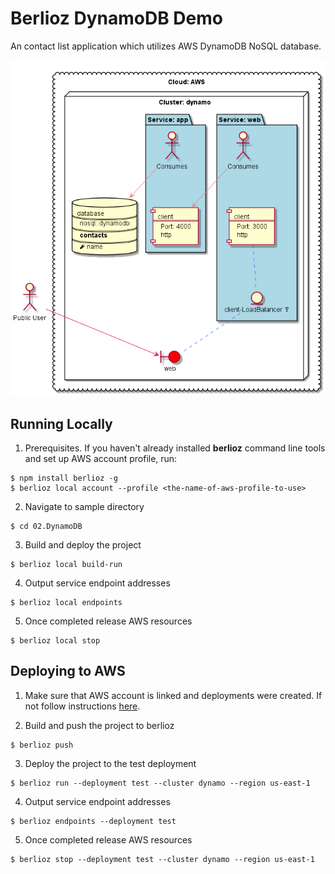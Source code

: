 # Berlioz DynamoDB Demo

An contact list application which utilizes AWS DynamoDB NoSQL database.

![DynamoDB Diagram](diagram.png)

## Running Locally

1. Prerequisites. If you haven't already installed **berlioz** command line tools and set up AWS account profile, run:
```
$ npm install berlioz -g
$ berlioz local account --profile <the-name-of-aws-profile-to-use>
```

2. Navigate to sample directory
```
$ cd 02.DynamoDB
```

3. Build and deploy the project
```
$ berlioz local build-run
```

4. Output service endpoint addresses
```
$ berlioz local endpoints
```

5. Once completed release AWS resources
```
$ berlioz local stop
```

## Deploying to AWS

1. Make sure that AWS account is linked and deployments were created. If not follow instructions [here](../README.md).

2. Build and push the project to berlioz
```
$ berlioz push
```

3. Deploy the project to the test deployment
```
$ berlioz run --deployment test --cluster dynamo --region us-east-1
```

4. Output service endpoint addresses
```
$ berlioz endpoints --deployment test
```

5. Once completed release AWS resources
```
$ berlioz stop --deployment test --cluster dynamo --region us-east-1
```
